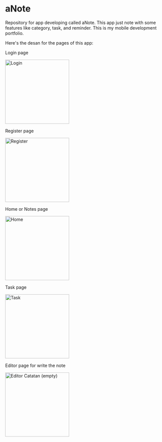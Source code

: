 # aNote
Repository for app developing called aNote. This app just note with some features like category, task, and reminder. This is my mobile development portfolio.


Here's the desan for the pages of this app:

Login page

<img width="205" alt="Login" src="https://github.com/user-attachments/assets/c07b6570-7f0d-4ce8-b2e9-a4c7248c2c0d" />


Register page

<img width="205" alt="Register" src="https://github.com/user-attachments/assets/dbac7d83-21e9-4a95-a10c-ea00475be17d" />


Home or Notes page

<img width="205" alt="Home" src="https://github.com/user-attachments/assets/586d250c-4284-46d5-86a6-0324bf660edd" />


Task page

<img width="205" alt="Task" src="https://github.com/user-attachments/assets/e406dbb5-60ae-4725-8140-f3f944ea5337" />


Editor page for write the note

<img width="205" alt="Editor Catatan (empty)" src="https://github.com/user-attachments/assets/ed6661cb-fbe2-4cba-bb25-72202a1cb307" />
